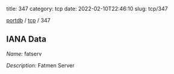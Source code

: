 title: 347
category: tcp
date: 2022-02-10T22:46:10
slug: tcp/347

[portdb](/) / [tcp](/category/tcp.html) / 347


## IANA Data

_Name:_ fatserv

_Description:_ Fatmen Server

